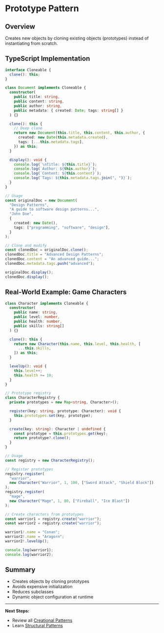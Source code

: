 # Prototype Pattern

## Overview

Creates new objects by cloning existing objects (prototypes) instead of instantiating from scratch.

## TypeScript Implementation

```typescript
interface Cloneable {
  clone(): this;
}

class Document implements Cloneable {
  constructor(
    public title: string,
    public content: string,
    public author: string,
    public metadata: { created: Date; tags: string[] }
  ) {}

  clone(): this {
    // Deep clone
    return new Document(this.title, this.content, this.author, {
      created: new Date(this.metadata.created),
      tags: [...this.metadata.tags],
    }) as this;
  }

  display(): void {
    console.log(`\nTitle: ${this.title}`);
    console.log(`Author: ${this.author}`);
    console.log(`Content: ${this.content}`);
    console.log(`Tags: ${this.metadata.tags.join(", ")}`);
  }
}

// Usage
const originalDoc = new Document(
  "Design Patterns",
  "A guide to software design patterns...",
  "John Doe",
  {
    created: new Date(),
    tags: ["programming", "software", "design"],
  }
);

// Clone and modify
const clonedDoc = originalDoc.clone();
clonedDoc.title = "Advanced Design Patterns";
clonedDoc.content = "An advanced guide...";
clonedDoc.metadata.tags.push("advanced");

originalDoc.display();
clonedDoc.display();
```

## Real-World Example: Game Characters

```typescript
class Character implements Cloneable {
  constructor(
    public name: string,
    public level: number,
    public health: number,
    public skills: string[]
  ) {}

  clone(): this {
    return new Character(this.name, this.level, this.health, [
      ...this.skills,
    ]) as this;
  }

  levelUp(): void {
    this.level++;
    this.health += 10;
  }
}

// Prototype registry
class CharacterRegistry {
  private prototypes = new Map<string, Character>();

  register(key: string, prototype: Character): void {
    this.prototypes.set(key, prototype);
  }

  create(key: string): Character | undefined {
    const prototype = this.prototypes.get(key);
    return prototype?.clone();
  }
}

// Usage
const registry = new CharacterRegistry();

// Register prototypes
registry.register(
  "warrior",
  new Character("Warrior", 1, 100, ["Sword Attack", "Shield Block"])
);
registry.register(
  "mage",
  new Character("Mage", 1, 80, ["Fireball", "Ice Blast"])
);

// Create characters from prototypes
const warrior1 = registry.create("warrior");
const warrior2 = registry.create("warrior");

warrior1!.name = "Conan";
warrior2!.name = "Aragorn";
warrior2!.levelUp();

console.log(warrior1);
console.log(warrior2);
```

## Summary

- Creates objects by cloning prototypes
- Avoids expensive initialization
- Reduces subclasses
- Dynamic object configuration at runtime

---

**Next Steps:**

- Review all [Creational Patterns](../README.md)
- Learn [Structural Patterns](../structural/)
